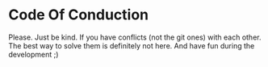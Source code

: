 # Code Of Conduction
Please. Just be kind. If you have conflicts (not the git ones) with each other. The best way to solve them is definitely not here.
And have fun during the development ;)
